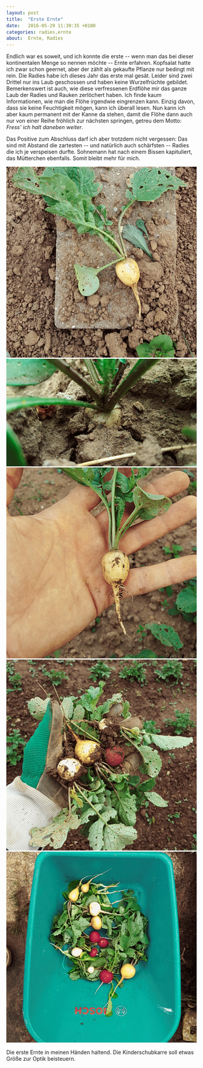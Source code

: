 ```yaml
---
layout: post
title:  "Erste Ernte"
date:   2016-05-29 11:30:35 +0100
categories: radies,ernte
about:  Ernte, Radies
---
```


Endlich war es soweit, und ich konnte die erste -- wenn man das bei dieser kontinentalen Menge so nennen möchte -- Ernte erfahren. Kopfsalat hatte ich zwar schon geernet, aber der zählt als gekaufte Pflanze nur bedingt mit rein. Die Radies habe ich dieses Jahr das erste mal gesät. Leider sind zwei Drittel nur ins Laub geschossen und haben keine Wurzelfrüchte gebildet. Bemerkenswert ist auch, wie diese verfressenen Erdflöhe mir das ganze Laub der Radies und Rauken zerlöchert haben. Ich finde kaum Informationen, wie man die Flöhe irgendwie eingrenzen kann. Einzig davon, dass sie keine Feuchtigkeit mögen, kann ich überall lesen. Nun kann ich aber kaum permanent mit der Kanne da stehen, damit die Flöhe dann auch nur von einer Reihe fröhlich zur nächsten springen, getreu dem Motto: *Fress' ich halt daneben weiter*.

Das Positive zum Abschluss darf ich aber trotzdem nicht vergessen: Das sind mit Abstand die zartesten -- und natürlich auch schärfsten -- Radies die ich je verspeisen durfte. Sohnemann hat nach einem Bissen kapituliert, das Mütterchen ebenfalls. Somit bleibt mehr für mich.

<div class="post-image"> <img src="/img/ernte_01.jpg" alt="Ernte" /> </div>
<div class="post-image"> <img src="/img/ernte_02.jpg" alt="Ernte" /> </div>
<div class="post-image"> <img src="/img/ernte_03.jpg" alt="Ernte" /> </div>
<div class="post-image"> <img src="/img/ernte_04.jpg" alt="Ernte" /> </div>
<div class="post-image">
    <img src="/img/ernte_05.jpg" alt="Ernte" />
    <p class="post-image-caption">Die erste Ernte in meinen Händen haltend. Die Kinderschubkarre soll etwas Größe zur Optik beisteuern.</p>
</div>
